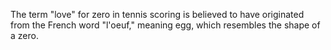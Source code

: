 The term "love" for zero in tennis scoring is believed to have originated from the French word "l'oeuf," meaning egg, which resembles the shape of a zero.
